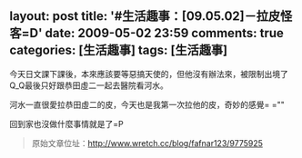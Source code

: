 layout: post
title: '#生活趣事：[09.05.02]－拉皮怪客=D'
date: 2009-05-02 23:59
comments: true
categories: [生活趣事]
tags: [生活趣事]
---
今天日文課下課後，本來應該要等惡搞天使的，但他沒有辦法來，被限制出境了Q_Q最後只好跟恭田虛二一起去醫院看河水。

河水一直很愛拉恭田虛二的皮，今天也是我第一次拉他的皮，奇妙的感覺= =""

回到家也沒做什麼事情就是了=P

> 原始文章位址：http://www.wretch.cc/blog/fafnar123/9775925